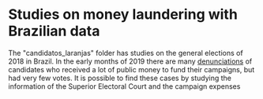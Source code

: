 # Studies on money laundering with Brazilian data

The "candidatos_laranjas" folder has studies on the general elections of 2018 in Brazil. In the early months of 2019 there are many [denunciations](https://www1.folha.uol.com.br/poder/2019/02/potenciais-laranjas-receberam-r-15-mi-de-verba-publica-de-14-partidos.shtml) of candidates who received a lot of public money to fund their campaigns, but had very few votes. It is possible to find these cases by studying the information of the Superior Electoral Court and the campaign expenses
